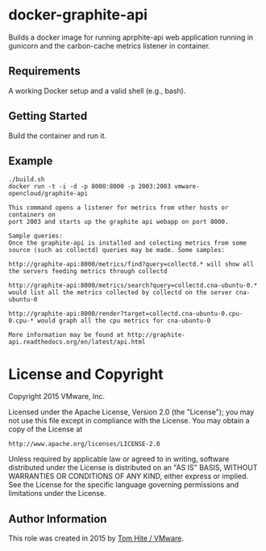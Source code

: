 # docker-graphite-api

Builds a docker image for running aprphite-api web application running in
gunicorn and the carbon-cache metrics listener in container.

## Requirements

A working Docker setup and a valid shell (e.g., bash).

## Getting Started
Build the container and run it.

## Example

```
./build.sh
docker run -t -i -d -p 8000:8000 -p 2003:2003 vmware-opencloud/graphite-api

This command opens a listener for metrics from other hosts or containers on
port 2003 and starts up the graphite api webapp on port 8000. 

Sample queries:
Once the graphite-api is installed and colecting metrics from some source (such as collectd) queries may be made. Some samples:

http://graphite-api:8000/metrics/find?query=collectd.* will show all the servers feeding metrics through collectd

http://graphite-api:8000/metrics/search?query=collectd.cna-ubuntu-0.* would list all the metrics collected by collectd on the server cna-ubuntu-0

http://graphite-api:8000/render?target=collectd.cna-ubuntu-0.cpu-0.cpu-* would graph all the cpu metrics for cna-ubuntu-0

More information may be found at http://graphite-api.readthedocs.org/en/latest/api.html

```

# License and Copyright
 
Copyright 2015 VMware, Inc.

Licensed under the Apache License, Version 2.0 (the "License");
you may not use this file except in compliance with the License.
You may obtain a copy of the License at

    http://www.apache.org/licenses/LICENSE-2.0

Unless required by applicable law or agreed to in writing, software
distributed under the License is distributed on an "AS IS" BASIS,
WITHOUT WARRANTIES OR CONDITIONS OF ANY KIND, either express or implied.
See the License for the specific language governing permissions and
limitations under the License.


## Author Information

This role was created in 2015 by [Tom Hite / VMware](http://www.vmware.com/).
